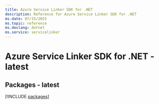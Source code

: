 ```yaml
---
title: Azure Service Linker SDK for .NET
description: Reference for Azure Service Linker SDK for .NET
ms.date: 07/15/2025
ms.topic: reference
ms.devlang: dotnet
ms.service: servicelinker
---
```

# Azure Service Linker SDK for .NET - latest
## Packages - latest
[!INCLUDE [packages](service-linker-index.md)]